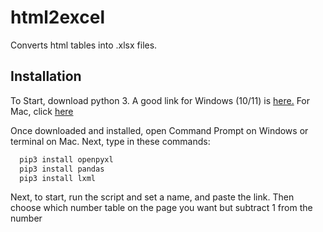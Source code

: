 # html2excel
Converts html tables into .xlsx files.

## Installation

To Start, download python 3. A good link for Windows (10/11) is [here.](https://ninite.com/pythonx3/) For Mac, click [here](https://www.python.org/ftp/python/3.10.4/python-3.10.4-macos11.pkg)

Once downloaded and installed, open Command Prompt on Windows or terminal on Mac. Next, type in these commands:

```bash
  pip3 install openpyxl
  pip3 install pandas
  pip3 install lxml
```

Next, to start, run the script and set a name, and paste the link.
Then choose which number table on the page you want but subtract 1 from the number
